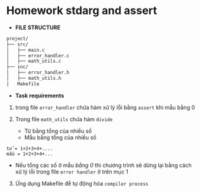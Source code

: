 # Homework stdarg and assert

- __FILE STRUCTURE__

```bash
project/
├── src/
│   ├── main.c
│   ├── error_handler.c
│   ├── math_utils.c
├── inc/
│   ├── error_handler.h
│   ├── math_utils.h
|   Makefile
```
- __Task requirements__

1. trong file `error_handler` chứa hàm xử lý lỗi bằng `assert` khi mẫu bằng 0

2. Trong file `math_utils` chứa hàm `divide` 
    - Tử bằng tổng của nhiều số
    - Mẫu bằng tổng của nhiều số
```
tử = 1+2+3+4+....
mẫu = 1+2+3+4+...
```
- Nếu tổng các số ở mẫu _bằng 0_ thì chương trình sẽ dừng lại bằng cách xử lý lỗi trong file 
`error handler` ở trên mục 1
3. Ứng dụng Makefile để tự động hóa `compiler process`
